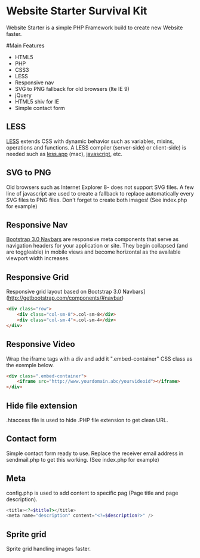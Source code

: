 Website Starter Survival Kit
===============

Website Starter is a simple PHP Framework build to create new Website faster.

#Main Features

- HTML5
- PHP
- CSS3
- LESS
- Responsive nav
- SVG to PNG fallback for old browsers (lte IE 9)
- jQuery
- HTML5 shiv for IE
- Simple contact form

## LESS
[LESS](http://lesscss.org/) extends CSS with dynamic behavior such as variables, mixins, operations and functions. A LESS compiler (server-side) or client-side) is needed such as [less.app](http://incident57.com/less/) (mac), [javascript](http://lesscss.org/), etc.

## SVG to PNG
Old browsers such as Internet Explorer 8- does not support SVG files. A few line of javascript are used to create a fallback to replace automatically every SVG files to PNG files. Don't forget to create both images! (See index.php for example)

## Responsive Nav
[Bootstrap 3.0 Navbars](http://getbootstrap.com/components/#navbar) are responsive meta components that serve as navigation headers for your application or site. They begin collapsed (and are toggleable) in mobile views and become horizontal as the available viewport width increases.

## Responsive Grid
Responsive grid layout based on Bootstrap 3.0 Navbars](http://getbootstrap.com/components/#navbar)
```html
<div class="row">
	<div class="col-sm-8">.col-sm-8</div>
	<div class="col-sm-4">.col-sm-4</div>
</div>
```

## Responsive Video
Wrap the iframe tags with a div and add it ".embed-container" CSS class as the exemple below.
```html
<div class=".embed-container">
	<iframe src="http://www.yourdomain.abc/yourvideoid"></iframe>
</div>
```

## Hide file extension
.htaccess file is used to hide .PHP file extension to get clean URL.

## Contact form
Simple contact form ready to use. Replace the receiver email address in sendmail.php to get this working. (See index.php for example)

## Meta
config.php is used to add content to specific pag (Page title and page description).
```php
<title><?=$title?></title>
<meta name="description" content="<?=$description?>" />
```

## Sprite grid
Sprite grid handling images faster.


